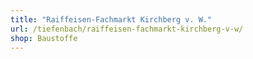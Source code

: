 ```yaml
---
title: "Raiffeisen-Fachmarkt Kirchberg v. W."
url: /tiefenbach/raiffeisen-fachmarkt-kirchberg-v-w/
shop: Baustoffe
---
```

